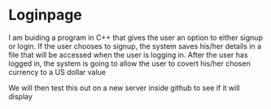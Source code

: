 # Loginpage
I am buiding a program in C++ that gives the user an option to either signup or login. If the user chooses to signup, the system saves his/her details in a file that will
be accessed when the user is logging in. 
After the user has logged in, the system is going to allow the user to covert his/her chosen currency to a US dollar value

We will then test this out on a new server inside github to see if it will display 
